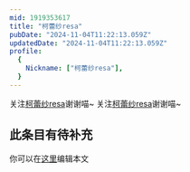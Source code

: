 ```yaml
---
mid: 1919353617
title: "柯蕾纱resa"
pubDate: "2024-11-04T11:22:13.059Z"
updatedDate: "2024-11-04T11:22:13.059Z"
profile:
  {
    Nickname: ["柯蕾纱resa"],
  }
---
```


关注[柯蕾纱resa](https://space.bilibili.com/1919353617)谢谢喵~ 关注[柯蕾纱resa](https://space.bilibili.com/1919353617)谢谢喵~

## 此条目有待补充
你可以在[这里](https://github.com/Yuhanawa/VTuber.ICU-Content/edit/master/v/柯蕾纱resa/index.md)编辑本文
